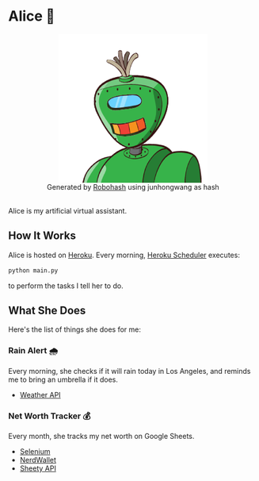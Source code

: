 # Alice 🤖

<div align="center">
    <img src="alice.png" alt="alice" style="display: block;"/>
    <div>Generated by <a href="https://github.com/e1ven/Robohash">Robohash</a> using junhongwang as hash</div>
    <br>
</div>

Alice is my artificial virtual assistant.

## How It Works

Alice is hosted on [Heroku](https://www.heroku.com/). Every morning, [Heroku Scheduler](https://devcenter.heroku.com/articles/scheduler) executes:

```bash
python main.py
```

to perform the tasks I tell her to do.

## What She Does

Here's the list of things she does for me:

### Rain Alert 🌧

Every morning, she checks if it will rain today in Los Angeles, and reminds me to bring an umbrella if it does.

- [Weather API](https://openweathermap.org/api)

### Net Worth Tracker 💰

Every month, she tracks my net worth on Google Sheets.

- [Selenium](https://github.com/SeleniumHQ/selenium/)
- [NerdWallet](https://www.nerdwallet.com/)
- [Sheety API](https://sheety.co/docs)
